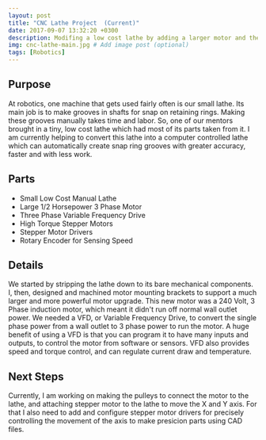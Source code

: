 ```yaml
---
layout: post
title: "CNC Lathe Project  (Current)"
date: 2017-09-07 13:32:20 +0300
description: Modifing a low cost lathe by adding a larger motor and the electronics needed for CNC control.  # Add post description (optional)
img: cnc-lathe-main.jpg # Add image post (optional)
tags: [Robotics]
---
```


## Purpose
At robotics, one machine that gets used fairly often is our small lathe. Its main job is to make grooves in shafts for snap on retaining rings. Making these grooves manually takes time and labor. So, one of our mentors brought in a tiny, low cost lathe which had most of its parts taken from it. I am currently helping to convert this lathe into a computer controlled lathe which can automatically create snap ring grooves with greater accuracy, faster and with less work.

## Parts
* Small Low Cost Manual Lathe
* Large 1/2 Horsepower 3 Phase Motor
* Three Phase Variable Frequency Drive
* High Torque Stepper Motors
* Stepper Motor Drivers
* Rotary Encoder for Sensing Speed

## Details
We started by stripping the lathe down to its bare mechanical components. I, then, designed and machined motor mounting brackets to support a much larger and more powerful motor upgrade. This new motor was a 240 Volt, 3 Phase induction motor, which meant it didn't run off normal wall outlet power. We needed a VFD, or Variable Frequency Drive, to convert the single phase power from a wall outlet to 3 phase power to run the motor. A huge benefit of using a VFD is that you can program it to have many inputs and outputs, to control the motor from software or sensors. VFD also provides speed and torque control, and can regulate current draw and temperature. 

## Next Steps
Currently, I am working on making the pulleys to connect the motor to the lathe, and attaching stepper motor to the lathe to move the X and Y axis. For that I also need to add and configure stepper motor drivers for precisely controlling the movement of the axis to make presicion parts using CAD files.
